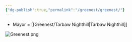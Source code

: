 ```yaml
---
{"dg-publish":true,"permalink":"/greenest/greenest/"}
---
```





- Mayor = [[Greenest/Tarbaw Nighthill\|Tarbaw Nighthill]]


![Greenest.png](/img/user/Pictures/Greenest.png)